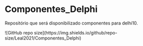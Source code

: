 # Componentes_Delphi
Repositório que será disponibilizado componentes para delhi10.
<p>![GitHub repo size](https://img.shields.io/github/repo-size/Leal2021/Componentes_Delphi)
